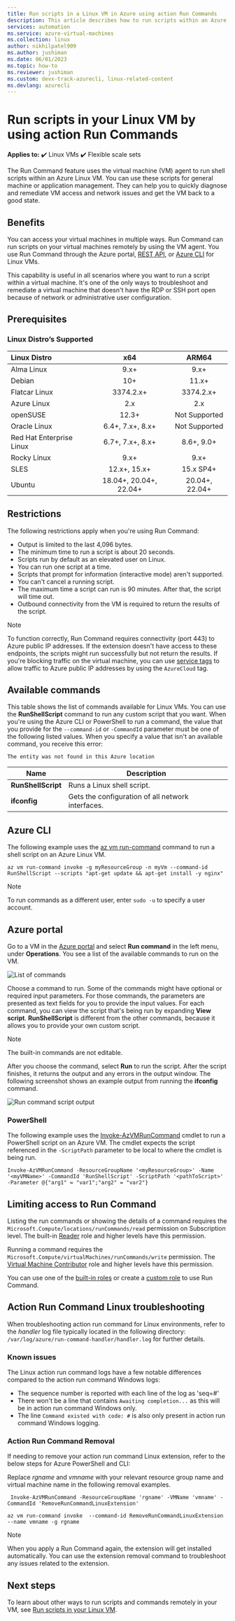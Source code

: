 ```yaml
---
title: Run scripts in a Linux VM in Azure using action Run Commands
description: This article describes how to run scripts within an Azure Linux virtual machine by using the Run Command feature
services: automation
ms.service: azure-virtual-machines
ms.collection: linux
author: nikhilpatel909
ms.author: jushiman
ms.date: 06/01/2023
ms.topic: how-to
ms.reviewer: jushiman
ms.custom: devx-track-azurecli, linux-related-content
ms.devlang: azurecli
---
```

# Run scripts in your Linux VM by using action Run Commands

**Applies to:** :heavy_check_mark: Linux VMs :heavy_check_mark: Flexible scale sets 

The Run Command feature uses the virtual machine (VM) agent to run shell scripts within an Azure Linux VM. You can use these scripts for general machine or application management. They can help you to quickly diagnose and remediate VM access and network issues and get the VM back to a good state.

## Benefits

You can access your virtual machines in multiple ways. Run Command can run scripts on your virtual machines remotely by using the VM agent. You use Run Command through the Azure portal, [REST API](/rest/api/compute/virtual-machine-run-commands), or [Azure CLI](/cli/azure/vm/run-command#az-vm-run-command-invoke) for Linux VMs.

This capability is useful in all scenarios where you want to run a script within a virtual machine. It's one of the only ways to troubleshoot and remediate a virtual machine that doesn't have the RDP or SSH port open because of network or administrative user configuration.

## Prerequisites

### Linux Distro’s Supported
| **Linux Distro** | **x64** | **ARM64** |
|:-----|:-----:|:-----:|
| Alma Linux |	9.x+ |	9.x+ |
| Debian |	10+ |	11.x+ |
| Flatcar Linux |	3374.2.x+ |	3374.2.x+ |
| Azure Linux | 2.x | 2.x |
| openSUSE |	12.3+ |	Not Supported |
| Oracle Linux |	6.4+, 7.x+, 8.x+ |	Not Supported |
| Red Hat Enterprise Linux |	6.7+, 7.x+,  8.x+ |	8.6+, 9.0+ |
| Rocky Linux |	9.x+ |	9.x+ |
| SLES |	12.x+, 15.x+ |	15.x SP4+ |
| Ubuntu |	18.04+, 20.04+, 22.04+ |	20.04+, 22.04+ |

## Restrictions

The following restrictions apply when you're using Run Command:

* Output is limited to the last 4,096 bytes.
* The minimum time to run a script is about 20 seconds.
* Scripts run by default as an elevated user on Linux.
* You can run one script at a time.
* Scripts that prompt for information (interactive mode) aren't supported.
* You can't cancel a running script.
* The maximum time a script can run is 90 minutes. After that, the script will time out.
* Outbound connectivity from the VM is required to return the results of the script.

> [!NOTE]
> To function correctly, Run Command requires connectivity (port 443) to Azure public IP addresses. If the extension doesn't have access to these endpoints, the scripts might run successfully but not return the results. If you're blocking traffic on the virtual machine, you can use [service tags](../../virtual-network/network-security-groups-overview.md#service-tags) to allow traffic to Azure public IP addresses by using the `AzureCloud` tag.

## Available commands

This table shows the list of commands available for Linux VMs. You can use the **RunShellScript** command to run any custom script that you want. When you're using the Azure CLI or PowerShell to run a command, the value that you provide for the `--command-id` or `-CommandId` parameter must be one of the following listed values. When you specify a value that isn't an available command, you receive this error:

```error
The entity was not found in this Azure location
```

|**Name**|**Description**|
|---|---|
|**RunShellScript**|Runs a Linux shell script.|
|**ifconfig**| Gets the configuration of all network interfaces.|

## Azure CLI

The following example uses the [az vm run-command](/cli/azure/vm/run-command#az-vm-run-command-invoke) command to run a shell script on an Azure Linux VM.

```azurecli-interactive
az vm run-command invoke -g myResourceGroup -n myVm --command-id RunShellScript --scripts "apt-get update && apt-get install -y nginx"
```

> [!NOTE]
> To run commands as a different user, enter `sudo -u` to specify a user account.

## Azure portal

Go to a VM in the [Azure portal](https://portal.azure.com) and select **Run command** in the left menu, under **Operations**. You see a list of the available commands to run on the VM.

![List of commands](./media/run-command/run-command-list.png)

Choose a command to run. Some of the commands might have optional or required input parameters. For those commands, the parameters are presented as text fields for you to provide the input values. For each command, you can view the script that's being run by expanding **View script**. **RunShellScript** is different from the other commands, because it allows you to provide your own custom script.

> [!NOTE]
> The built-in commands are not editable.

After you choose the command, select **Run** to run the script. After the script finishes, it returns the output and any errors in the output window. The following screenshot shows an example output from running the **ifconfig** command.

![Run command script output](./media/run-command/run-command-script-output.png)

### PowerShell

The following example uses the [Invoke-AzVMRunCommand](/powershell/module/az.compute/invoke-azvmruncommand) cmdlet to run a PowerShell script on an Azure VM. The cmdlet expects the script referenced in the `-ScriptPath` parameter to be local to where the cmdlet is being run.

```powershell-interactive
Invoke-AzVMRunCommand -ResourceGroupName '<myResourceGroup>' -Name '<myVMName>' -CommandId 'RunShellScript' -ScriptPath '<pathToScript>' -Parameter @{"arg1" = "var1";"arg2" = "var2"}
```

## Limiting access to Run Command

Listing the run commands or showing the details of a command requires the `Microsoft.Compute/locations/runCommands/read` permission on Subscription level. The built-in [Reader](../../role-based-access-control/built-in-roles.md#reader) role and higher levels have this permission.

Running a command requires the `Microsoft.Compute/virtualMachines/runCommands/write` permission. The [Virtual Machine Contributor](../../role-based-access-control/built-in-roles.md#virtual-machine-contributor) role and higher levels have this permission.

You can use one of the [built-in roles](../../role-based-access-control/built-in-roles.md) or create a [custom role](../../role-based-access-control/custom-roles.md) to use Run Command.

## Action Run Command Linux troubleshooting

When troubleshooting action run command for Linux environments, refer to the *handler* log file typically located in the following directory: `/var/log/azure/run-command-handler/handler.log` for further details.

### Known issues
The Linux action run command logs have a few notable differences compared to the action run command Windows logs:

- The sequence number is reported with each line of the log as 'seq=#'
- There won't be a line that contains `Awaiting completion...` as this will be in action run command Windows only.
- The line `Command existed with code: #` is also only present in action run command Windows logging.

### Action Run Command Removal

If needing to remove your action run command Linux extension, refer to the below steps for Azure PowerShell and CLI:

 Replace *rgname* and *vmname* with your relevant resource group name and virtual machine name in the following removal examples.


```powershell-interactive
 Invoke-AzVMRunCommand -ResourceGroupName 'rgname' -VMName 'vmname' -CommandId 'RemoveRunCommandLinuxExtension'
```

```azurecli-interactive
az vm run-command invoke  --command-id RemoveRunCommandLinuxExtension --name vmname -g rgname
```
> [!NOTE]
> When you apply a Run Command again, the extension will get installed automatically. You can use the extension removal command to troubleshoot any issues related to the extension.

## Next steps

To learn about other ways to run scripts and commands remotely in your VM, see [Run scripts in your Linux VM](run-scripts-in-vm.md).
